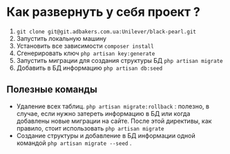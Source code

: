 # Как развернуть у себя проект ?
1. `git clone git@git.adbakers.com.ua:Unilever/black-pearl.git`
2. Запустить локальную машину
2. Установить все зависимости `composer install`
3. Сгенерировать ключ `php artisan key:generate`
4. Запустить миграции для создания структуры БД `php artisan migrate`
5. Добавить в БД информацию `php artisan db:seed`

## Полезные команды
- Удаление всех таблиц. `php artisan migrate:rollback` : полезно, в случае, если нужно затереть информацию в БД или когда добавлены новые миграции на сайте. После этой директивы, как правило, стоит использовать `php artisan migrate`
- Создание структуры и добавление в БД информации одной командой `php artisan migrate --seed` . 